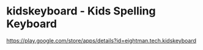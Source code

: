 # kidskeyboard - Kids Spelling Keyboard

https://play.google.com/store/apps/details?id=eightman.tech.kidskeyboard
